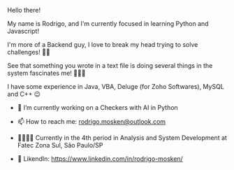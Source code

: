 Hello there!

My name is Rodrigo, and I'm currently focused in learning Python and Javascript!

I'm more of a Backend guy, I love to break my head trying to solve challenges! 🤔🤔

See that something you wrote in a text file is doing several things in the system fascinates me! 🤩🤖👾

I have some experience in Java, VBA, Deluge (for Zoho Softwares), MySQL and C++ 😉


- 🔭 I’m currently working on a Checkers with AI in Python

- 📫 How to reach me: rodrigo.mosken@outlook.com

- 👨‍🎓👨‍💻 Currently in the 4th period in Analysis and System Development at Fatec Zona Sul, São Paulo/SP

- 🤵 LikendIn: https://www.linkedin.com/in/rodrigo-mosken/
